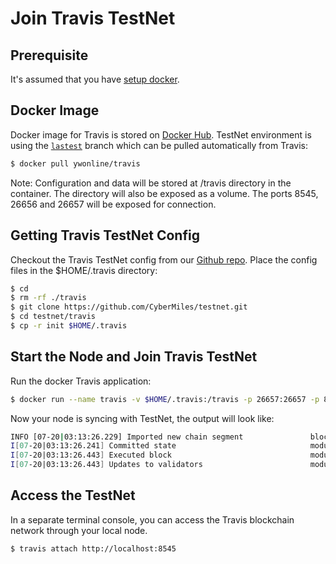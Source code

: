 # Join Travis TestNet

## Prerequisite

It's assumed that you have [setup docker](https://docs.docker.com/engine/installation/).

## Docker Image

Docker image for Travis is stored on [Docker Hub](https://hub.docker.com/r/ywonline/travis/tags/). TestNet environment is using the [`lastest`](https://github.com/cybermiles/travis/tree/staging) branch which can be pulled automatically from Travis:

```bash
$ docker pull ywonline/travis
```

Note: Configuration and data will be stored at /travis directory in the container. The directory will also be exposed as a volume. The ports 8545, 26656 and 26657 will be exposed for connection.

## Getting Travis TestNet Config

Checkout the Travis TestNet config from our [Github repo](https://github.com/CyberMiles/testnet). Place the config files in the $HOME/.travis directory:

```bash
$ cd
$ rm -rf ./travis
$ git clone https://github.com/CyberMiles/testnet.git
$ cd testnet/travis
$ cp -r init $HOME/.travis
```

## Start the Node and Join Travis TestNet

Run the docker Travis application:

```bash
$ docker run --name travis -v $HOME/.travis:/travis -p 26657:26657 -p 8545:8545 -t ywonline/travis node start --home /travis
```

Now your node is syncing with TestNet, the output will look like:

```bash
INFO [07-20|03:13:26.229] Imported new chain segment               blocks=1 txs=0 mgas=0.000 elapsed=1.002ms   mgasps=0.000    number=3363 hash=4884c0…212e75 cache=2.22mB
I[07-20|03:13:26.241] Committed state                              module=state height=3363 txs=0 appHash=3E0C01B22217A46676897FCF2B91DB7398B34262
I[07-20|03:13:26.443] Executed block                               module=state height=3364 validTxs=0 invalidTxs=0
I[07-20|03:13:26.443] Updates to validators                        module=state updates="[{\"address\":\"\",\"pub_key\":\"VPsUJ1Eb73tYPFhNjo/8YIWY9oxbnXyW+BDQsTSci2s=\",\"power\":27065},{\"address\":\"\",\"pub_key\":\"8k17vhQf+IcrmxBiftyccq6AAHAwcVmEr8GCHdTUnv4=\",\"power\":27048},{\"address\":\"\",\"pub_key\":\"PoDmSVZ/qUOEuiM38CtZvm2XuNmExR0JkXMM9P9UhLU=\",\"power\":27048},{\"address\":\"\",\"pub_key\":\"2Tl5oI35/+tljgDKzypt44rD1vjVHaWJFTBdVLsmcL4=\",\"power\":27048}]"
```

## Access the TestNet

In a separate terminal console, you can access the Travis blockchain network through your local node.

```bash
$ travis attach http://localhost:8545
```
